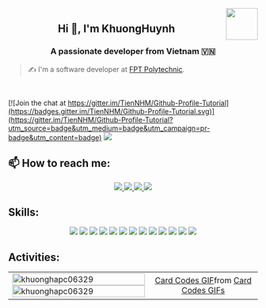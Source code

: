 <!-- <img align="left" width="400" src="https://github.githubassets.com/images/modules/profile/profile-first-repo.svg" /> -->
<img align="right" width="64" src="https://github.com/TienNHM.png" />
<!-- <img align="right" width="64" src="https://img.icons8.com/color/48/vietnam-circular.png" /> -->

<h2 align="center">Hi 👋, I'm KhuongHuynh</h2>
<p align="center">
  <h3 align="center">A passionate developer from Vietnam 🇻🇳 </h3>
</p>

> ✍ I'm a software developer at [FPT Polytechnic](https://caodang.fpt.edu.vn/).

<br />

[![Join the chat at https://gitter.im/TienNHM/Github-Profile-Tutorial](https://badges.gitter.im/TienNHM/Github-Profile-Tutorial.svg)](https://gitter.im/TienNHM/Github-Profile-Tutorial?utm_source=badge&utm_medium=badge&utm_campaign=pr-badge&utm_content=badge)
![](https://komarev.com/ghpvc/?username=TienNHM&style=flat-square)

## 📫 How to reach me:

<p align="center">
<!--   <a href="" target="_blank">
    <img src="https://img.icons8.com/fluent/48/000000/linkedin.png"/>
  </a> -->
  <a href="https://www.facebook.com/khuong.huynhan.7" alt="Facebook">
    <img src="https://img.icons8.com/fluent/48/000000/facebook-new.png" target="_blank" />
  </a> 
  <a href="https://github.com/khuonghapc06329" alt="Github">
    <img src="https://img.icons8.com/fluent/48/000000/github.png"/>
  </a> 
  <a href="https://www.youtube.com/@khuonghapc06329" alt="Youtube channel" target="_blank" >
    <img src="https://img.icons8.com/fluent/48/000000/youtube-play.png"/>
  </a>
<!--   <a href="" alt="Kaggle" target="_blank" >
    <img width="4%" src="https://cdn4.iconfinder.com/data/icons/social-media-logos-6/512/62-instagram-512.png"/>
  </a> -->
  <a href="mailto:khuonghapc06329@fpt.edu.vn" alt="Email">
    <img src="https://img.icons8.com/fluent/48/000000/mailing.png"/>
  </a>
</p>

## Skills:
<p align="center">

  <img src="https://img.icons8.com/?size=48&id=13679&format=png&color=000000"/>
  <img src="https://img.icons8.com/color/48/000000/mysql-logo.png"/>
  <img src="https://img.icons8.com/?size=48&id=EAUyKy3IwmqM&format=png&color=000000"/>
  <img src="https://img.icons8.com/?size=48&id=21278&format=png&color=000000"/>
  <img src="https://img.icons8.com/?size=48&id=108784&format=png&color=000000"/>
  <img src="https://img.icons8.com/?size=48&id=13664&format=png&color=000000"/>
  <img src="https://img.icons8.com/?size=48&id=fAMVO_fuoOuC&format=png&color=000000"/>
  <img src="https://img.icons8.com/?size=48&id=hUvxmdu7Rloj&format=png&color=000000"/>
  <img src="https://img.icons8.com/?size=48&id=hsPbhkOH4FMe&format=png&color=000000"/>
  <img src="https://img.icons8.com/color/48/000000/git.png"/>
  <img src="https://img.icons8.com/color/48/000000/github-2.png"/>
  <img src="https://img.icons8.com/color/48/000000/visual-studio-code-2019.png"/>
  <img src="https://img.icons8.com/color/48/null/visual-studio--v2.png"/>
 
</p>

## Activities:
<table style="width:100%;">
  <tr>
    <td>
      <img src="https://github-readme-stats.vercel.app/api/top-langs/?username=khuonghapc06329&bg_color=FFFFFF00&text_color=179fa3&layout=compact&hide=CSS&langs_count=10&custom_title=Top%20ngôn%20ngữ%20được%20dùng" alt="khuonghapc06329" width="100%"/>
      <img src="https://github-readme-stats.vercel.app/api?username=khuonghapc06329&bg_color=FFFFFF00&text_color=179fa3&show_icons=true&count_private=true&include_all_commits=true&custom_title=Hoạt%20động%20trên%20Github" alt="khuonghapc06329" width="100%"/>
    </td>
    <td align="center">
      <div class="tenor-gif-embed" data-postid="21814106" data-share-method="host" data-aspect-ratio="1" data-width="100%"><a href="https://tenor.com/view/card-codes-gif-21814106">Card Codes GIF</a>from <a href="https://tenor.com/search/card+codes-gifs">Card Codes GIFs</a></div> <script type="text/javascript" async src="https://tenor.com/embed.js"></script>
<!--       <img src="https://media1.tenor.com/m/JfKBjBSgilAAAAAC/card-codes.gif" alt="dev" width="100%"/> -->
    </td>
  </tr>
</table>




